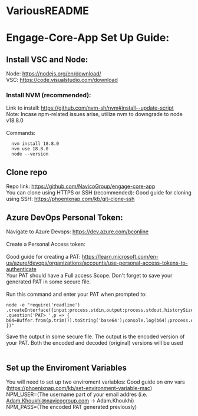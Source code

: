 # VariousREADME

# Engage-Core-App Set Up Guide:

## Install VSC and Node:
  Node: https://nodejs.org/en/download/ 
  <br/>
  VSC: https://code.visualstudio.com/download
### Install NVM (recommended):
  Link to install: https://github.com/nvm-sh/nvm#install--update-script
  <br/>
  Note: Incase npm-related issues arise, utilize nvm to downgrade to node v18.8.0
  <br/>
  <br/>
  Commands:
  ```
    nvm install 18.8.0
    nvm use 18.8.0
    node --version
  ```
## Clone repo
  Repo link: https://github.com/NavicoGroup/engage-core-app
  <br/>
  You can clone using HTTPS or SSH (recommended):
    Good guide for cloning using SSH: https://phoenixnap.com/kb/git-clone-ssh
## Azure DevOps Personal Token:
  Navigate to Azure Devops: https://dev.azure.com/bconline
  <br/>
  <br/>
  Create a Personal Access token:
  <br/>
  <br/>
    Good guide for creating a PAT: https://learn.microsoft.com/en-us/azure/devops/organizations/accounts/use-personal-access-tokens-to-authenticate
    <br/>
    Your PAT should have a Full access Scope. Don't forget to save your generated PAT in some secure file.
  <br/>
  <br/>
  Run this command and enter your PAT when prompted to:
  ```
  node -e "require('readline') .createInterface({input:process.stdin,output:process.stdout,historySize:0}) .question('PAT> ',p => { b64=Buffer.from(p.trim()).toString('base64');console.log(b64);process.exit(); })"
  ```
  Save the output in some secure file. The output is the encoded version of your PAT. Both the encoded and decoded (original) versions will be used 
  <br/>
  <br/>
## Set up the Enviroment Variables
  You will need to set up two enviroment variables: Good guide on env vars (https://phoenixnap.com/kb/set-environment-variable-mac)
  <br/>
  NPM_USER=(The username part of your email addres (i.e. Adam.Khoukhi@navicogroup.com -> Adam.Khoukhi)
  <br/>
  NPM_PASS=(The encoded PAT generated previously)
  
  
    
